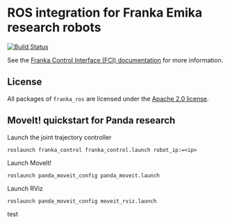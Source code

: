 # ROS integration for Franka Emika research robots

[![Build Status][travis-status]][travis]

See the [Franka Control Interface (FCI) documentation][fci-docs] for more information.

## License

All packages of `franka_ros` are licensed under the [Apache 2.0 license][apache-2.0].

## MoveIt! quickstart for Panda research

Launch the joint trajectory controller

`roslaunch franka_control franka_control.launch robot_ip:=<ip>`

Launch MoveIt!

`roslaunch panda_moveit_config panda_moveit.launch`

Launch RViz

`roslaunch panda_moveit_config moveit_rviz.launch`

[apache-2.0]: https://www.apache.org/licenses/LICENSE-2.0.html
[fci-docs]: https://frankaemika.github.io/docs
[travis-status]: https://travis-ci.org/frankaemika/franka_ros.svg?branch=kinetic-devel
[travis]: https://travis-ci.org/frankaemika/franka_ros

test
